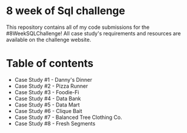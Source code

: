 # 8 week of Sql challenge
This repository contains all of my code submissions for the #8WeekSQLChallenge!
All case study's requirements and resources are available on the challenge website.

# Table of contents
- Case Study #1 - Danny's Dinner
- Case Study #2 - Pizza Runner
- Case Study #3 - Foodie-Fi
- Case Study #4 - Data Bank
- Case Study #5 - Data Mart
- Case Study #6 - Clique Bait
- Case Study #7 - Balanced Tree Clothing Co.
- Case Study #8 - Fresh Segments
